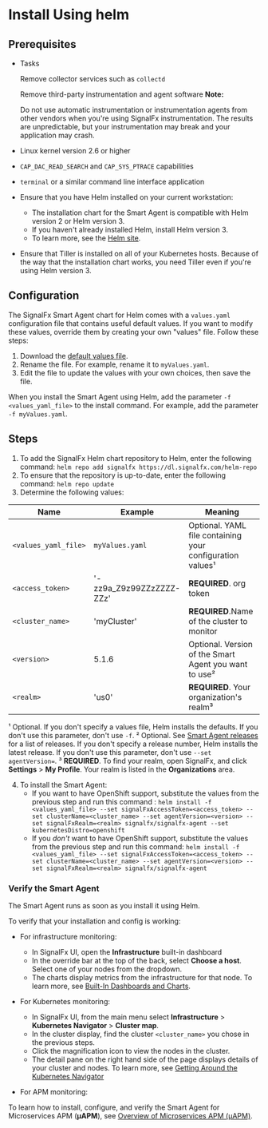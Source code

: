 # Install Using helm

## Prerequisites

* Tasks

  Remove collector services such as `collectd`

  Remove third-party instrumentation and agent software
  **Note:**

  Do not use automatic instrumentation or instrumentation agents from
  other vendors when you're using SignalFx instrumentation. The results
  are unpredictable, but your instrumentation may break and your
  application may crash.

* Linux kernel version 2.6 or higher
* `CAP_DAC_READ_SEARCH` and `CAP_SYS_PTRACE` capabilities
* `terminal` or a similar command line interface application
* Ensure that you have Helm installed on your current workstation:

  - The installation chart for the Smart Agent is compatible with Helm version 2 or Helm version 3.
  - If you haven't already installed Helm, install Helm version 3.
  - To learn more, see the [Helm site](https://helm.sh/).

* Ensure that Tiller is installed on all of your Kubernetes hosts. Because of
  the way that the installation chart works, you need Tiller even if you're using
  Helm version 3.

## Configuration

The SignalFx Smart Agent chart for Helm comes with a `values.yaml` configuration
file that contains useful default values. If you want to modify these values,
override them by creating your own "values" file. Follow these steps:

1. Download the [default values file](https://github.com/signalfx/signalfx-agent/blob/master/deployments/k8s/helm/signalfx-agent/values.yaml).
2. Rename the file. For example, rename it to `myValues.yaml`.
3. Edit the file to update the values with your own choices, then save the file.

When you install the Smart Agent using Helm, add the parameter `-f <values_yaml_file>` to the install command.
For example, add the parameter `-f myValues.yaml`.

## Steps

1. To add the SignalFx Helm chart repository to Helm, enter the following command:
`helm repo add signalfx https://dl.signalfx.com/helm-repo`
2. To ensure that the repository is up-to-date, enter the following command:
`helm repo update`
3. Determine the following values:

| Name                 | Example                  | Meaning                                                   |
|----------------------|--------------------------|-----------------------------------------------------------|
| `<values_yaml_file>` | `myValues.yaml`          | Optional. YAML file containing your configuration values¹ |
| `<access_token>`     | '-zz9a_Z9z99ZZzZZZZ-ZZz' | **REQUIRED**. org token                                   |
| `<cluster_name>`     | 'myCluster'              | **REQUIRED**.Name of the cluster to monitor               |
| `<version>`          | 5.1.6                    | Optional. Version of the Smart Agent you want to use²     |
| `<realm>`            | 'us0'                    | **REQUIRED**. Your organization's realm³                  |

¹ Optional. If you don't specify a values file, Helm installs the defaults. If you don't use this parameter,
don't use `-f`.
² Optional. See [Smart Agent releases](https://github.com/signalfx/signalfx-agent/releases) for
a list of releases. If you don't specify a release number, Helm installs the latest release. If you don't
use this parameter, don't use `--set agentVersion=`.
³ **REQUIRED**. To find your realm, open SignalFx, and click **Settings** > **My Profile**. Your realm is listed
in the **Organizations** area.

4. To install the Smart Agent:
   - If you want to have OpenShift support, substitute the values from the previous step and run this command :
`helm install -f <values_yaml_file> --set signalFxAccessToken=<access_token> --set clusterName=<cluster_name> --set agentVersion=<version> --set signalFxRealm=<realm> signalfx/signalfx-agent --set kubernetesDistro=openshift`
   - If you *don't* want to have OpenShift support, substitute the values from the previous step and run this command:
`helm install -f <values_yaml_file> --set signalFxAccessToken=<access_token> --set clusterName=<cluster_name> --set agentVersion=<version> --set signalFxRealm=<realm> signalfx/signalfx-agent`

### Verify the Smart Agent

The Smart Agent runs as soon as you install it using Helm.

To verify that your installation and config is working:

* For infrastructure monitoring:
  - In SignalFx UI, open the **Infrastructure** built-in dashboard
  - In the override bar at the top of the back, select **Choose a host**. Select one of your nodes from the dropdown.
  - The charts display metrics from the infrastructure for that node.
 To learn more, see [Built-In Dashboards and Charts](https://docs.signalfx.com/en/latest/getting-started/built-in-content/built-in-dashboards.html).

* For Kubernetes monitoring:
  - In SignalFx UI, from the main menu select **Infrastructure** > **Kubernetes Navigator** > **Cluster map**.
  - In the cluster display, find the cluster `<cluster_name>` you chose in the previous steps.
  - Click the magnification icon to view the nodes in the cluster.
  - The detail pane on the right hand side of the page displays details of your cluster and nodes.
  To learn more, see [Getting Around the Kubernetes Navigator](https://docs.signalfx.com/en/latest/integrations/kubernetes/get-around-k8s-navigator.html)

* For APM monitoring:

To learn how to install, configure, and verify the Smart Agent for Microservices APM (**µAPM**), see
[Overview of Microservices APM (µAPM)](https://docs.signalfx.com/en/latest/apm2/apm2-overview/apm2-overview.html).


